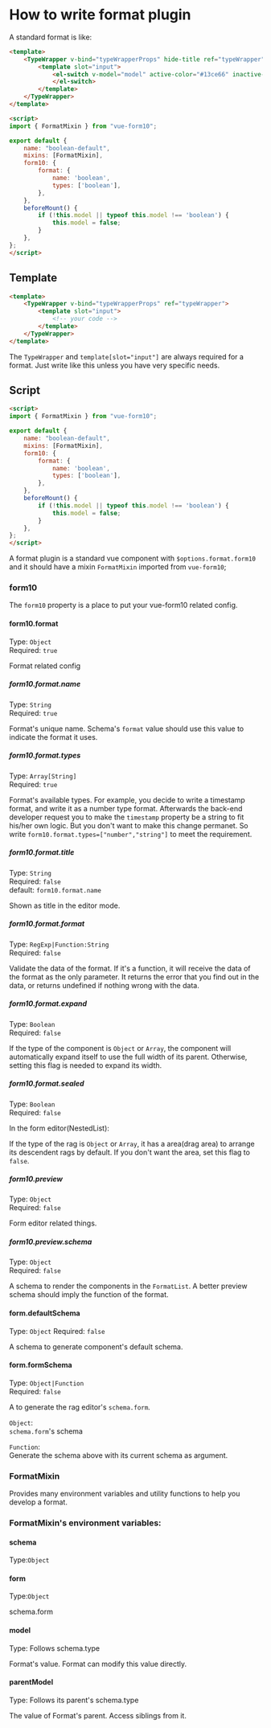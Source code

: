 # How to write format plugin


A standard format is like:
```html
<template>
    <TypeWrapper v-bind="typeWrapperProps" hide-title ref="typeWrapper">
        <template slot="input">
            <el-switch v-model="model" active-color="#13ce66" inactive-color="#aaaaaa" :active-text="form.notitle?'':$t(form.title)" :disabled="schema.readOnly">
            </el-switch>
        </template>
    </TypeWrapper>
</template>

<script>
import { FormatMixin } from "vue-form10";

export default {
    name: "boolean-default",
    mixins: [FormatMixin],
    form10: {
        format: {
            name: 'boolean',
            types: ['boolean'],
        },
    },
    beforeMount() {
        if (!this.model || typeof this.model !== 'boolean') {
            this.model = false;
        }
    },
};
</script>
```

## Template
```html
<template>
    <TypeWrapper v-bind="typeWrapperProps" ref="typeWrapper">
        <template slot="input">            
            <!-- your code -->
        </template>
    </TypeWrapper>
</template>
```
The `TypeWrapper` and `template[slot="input"]` are always required for a format. Just write like this unless you have very specific needs.

## Script
```html
<script>
import { FormatMixin } from "vue-form10";

export default {
    name: "boolean-default",
    mixins: [FormatMixin],
    form10: {
        format: {
            name: 'boolean',
            types: ['boolean'],
        },
    },
    beforeMount() {
        if (!this.model || typeof this.model !== 'boolean') {
            this.model = false;
        }
    },
};
</script>
```
A format plugin is a standard vue component with `$options.format.form10` and it should have a mixin `FormatMixin` imported from `vue-form10`;

### form10

The `form10` property is a place to put your vue-form10 related config.

#### form10.format
Type: `Object`  
Required: `true`

Format related config
##### form10.format.name
Type: `String`  
Required: `true`

Format's unique name. Schema's `format` value should use this value to indicate the format it uses.
##### form10.format.types
Type: `Array[String]`  
Required: `true`

Format's available types. For example, you decide to write a timestamp format, and write it as a number type format. Afterwards the back-end developer request you to make the `timestamp` property be a string to fit his/her own logic.  But you don't want to make this change permanet. So write `form10.format.types=["number","string"]` to meet the requirement.

##### form10.format.title
Type: `String`  
Required: `false`  
default: `form10.format.name`

Shown as title in the editor mode.

##### form10.format.format
Type: `RegExp|Function:String`  
Required: `false`

Validate the data of the format. If it's a function, it will receive the data of the format as the only parameter. It returns the error that you find out in the data, or returns undefined if nothing wrong with the data.

##### form10.format.expand
Type: `Boolean`  
Required: `false`

If the type of the component is `Object` or `Array`, the component will automatically expand itself to use the full width of its parent. Otherwise, setting this flag is needed to expand its width.

##### form10.format.sealed
Type: `Boolean`  
Required: `false`

In the form editor(NestedList):

If the type of the rag is `Object` or `Array`, it has a area(drag area) to arrange its descendent rags by default. If you don't want the area, set this flag to `false`.

##### form10.preview
Type: `Object`  
Required: `false`

Form editor related things.

##### form10.preview.schema
Type: `Object`  
Required: `false`

A schema to render the components in the `FormatList`. A better preview schema should imply the function of the format.

#### form.defaultSchema
Type: `Object`
Required: `false`

A schema to generate component's default schema.

#### form.formSchema
Type: `Object|Function`  
Required: `false`

A to generate the rag editor's `schema.form`.  

`Object`:  
`schema.form`'s schema  

`Function`:  
Generate the schema above with its current schema as argument.

### FormatMixin

Provides many environment variables and utility functions to help you develop a format.

### FormatMixin's environment variables:
#### schema
Type:`Object`

#### form
Type:`Object`

schema.form
#### model
Type: Follows schema.type

Format's value. Format can modify this value directly. 

#### parentModel
Type: Follows its parent's schema.type

The value of Format's parent. Access siblings from it.
